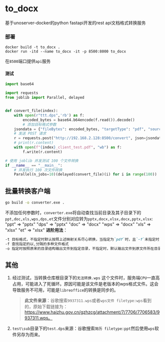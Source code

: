 # to_docx
 基于unoserver-docker的python fastapi开发的rest api文档格式转换服务
### 部署
```
docker build -t to_docx .
docker run -itd --name to_docx -it -p 8500:8000 to_docx
```
在`8500`端口提供`api`服务
#### 测试
```py
import base64

import requests
from joblib import Parallel, delayed


def convert_file(index):
    with open(r"ttt.dps",'rb') as f:
        encoded_bytes = base64.b64encode(f.read()).decode()
        # 添加目标格式参数
    jsondata = {"fileBytes": encoded_bytes, "targetType": "pdf", "sourceType":"dps"}
    # 发送 POST 请求
    r = requests.post("http://192.168.2.128:8500/convert", json=jsondata)
    # print(r.content)
    with open(f"{index}_client_test.pdf", "wb") as f:
        f.write(r.content)

# 使用 joblib 并发测试 100 个文件转换
if __name__ == "__main__":
    # 并发执行 100 次文件转换
    Parallel(n_jobs=10)(delayed(convert_file)(i) for i in range(100))
```
## 批量转换客户端
```bash
go build -o converter.exe .
```
不添加任何参数时，`converter.exe`将自动查找当前目录及其子目录下的`ppt,doc,xls,wps,dps,et`文件分别对应转为`pptx,docx,xlsx,docx,pptx,xlsx`:
    "ppt" => "pptx"
    "dps" => "pptx"
	"doc" => "docx"
    "wps" => "docx"
	"xls" => "xlsx"
    "et"  => "xlsx"
**进阶用法**：  

```md
-t 目标格式，不指定时默认按照上述映射关系尽心转换，当指定为`pdf`时，且`-f`未指定时，自动查找`"doc", "docx", "wps", "et", "xls", "xlsx", "txt", "csv", "tsv", "dps", "ppt", "pptx"`格式文件。
-f 查找指定的以,分隔的多种文件格式
-o 指定时按照原来的目录结构输出文件到指定目录，不指定时，默认输出文件到原文件所在目录，并会将原文件全部转移到程序所在目录的`源文件`子目录中。
```

## 其他
1. 经过测试，当转换仓库根目录下的`无法转换.wps`
这个文件时，服务端`CPU`一直高占用，可能进入了死循环。原因可能是该文件是老版本的wps格式文件。这会导致服务不可用，可能是`libreoffice`的转换是同步的。  


    > **此文件来源**：谷歌搜索`9937311.wps`或者`wps文件 filetype:wps`看到的，原始下载链接为：https://www.haizhu.gov.cn/gzhzcg/attachment/7/7706/7706583/9937311.wps。


2. `test\sub`目录下的`test.dps`来源：谷歌搜索`简历 filetype:ppt`然后使用`wps`软件另存为而来。